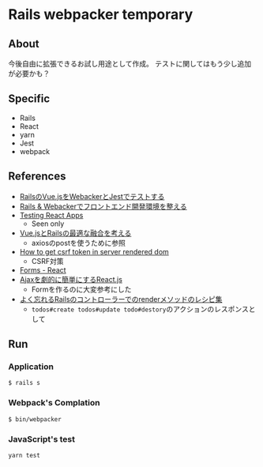 # Rails webpacker temporary

## About

今後自由に拡張できるお試し用途として作成。
テストに関してはもう少し追加が必要かも？

## Specific

- Rails
- React
- yarn
- Jest
- webpack

## References

- [RailsのVue.jsをWebackerとJestでテストする](https://techracho.bpsinc.jp/hachi8833/2018_03_26/53865)
- [Rails & Webackerでフロントエンド開発環境を整える](https://qiita.com/hiyamamoto/items/e0a30b4799314174b80f)
- [Testing React Apps](https://facebook.github.io/jest/docs/ja/tutorial-react.html)
  - Seen only
- [Vue.jsとRailsの最適な融合を考える](https://tech.medpeer.co.jp/entry/2018/02/26/080000)
  - axiosのpostを使うために参照
- [How to get csrf token in server rendered dom](https://github.com/reactjs/react-rails/issues/207)
  - CSRF対策
- [Forms - React](https://reactjs.org/docs/forms.html#controlled-components)
- [Ajaxを劇的に簡単にするReact.js](http://blog.masuidrive.jp/2015/03/03/react/)
  - Formを作るのに大変参考にした
- [よく忘れるRailsのコントローラーでのrenderメソッドのレシピ集](http://ruby-rails.hatenadiary.com/entry/20141125/1416918957#render-ctrl-only-status-code)
  - `todos#create todos#update todo#destory`のアクションのレスポンスとして

## Run

### Application

```
$ rails s
```

### Webpack's Complation

```
$ bin/webpacker
```

### JavaScript's test

```
yarn test
```
